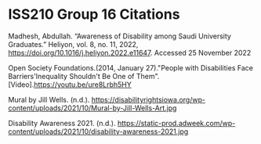 # ISS210 Group 16 Citations
Madhesh, Abdullah. “Awareness of Disability among Saudi University Graduates.” Heliyon, vol. 8, no. 11, 2022, https://doi.org/10.1016/j.heliyon.2022.e11647. Accessed 25 November 2022

Open Society Foundations.(2014, January 27)."People with Disabilities Face Barriers'Inequality Shouldn't Be One of Them".[Video].https://youtu.be/ure8Lrbh5HY

Mural by Jill Wells. (n.d.). https://disabilityrightsiowa.org/wp-content/uploads/2021/10/Mural-by-Jill-Wells-Art.jpg

Disability Awareness 2021. (n.d.). https://static-prod.adweek.com/wp-content/uploads/2021/10/disability-awareness-2021.jpg
